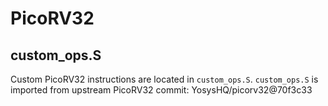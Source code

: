 # PicoRV32

## custom_ops.S

Custom PicoRV32 instructions are located in `custom_ops.S`.
`custom_ops.S` is imported from upstream PicoRV32 commit:
YosysHQ/picorv32@70f3c33
